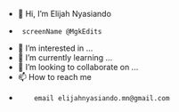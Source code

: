 - 👋 Hi, I’m Elijah Nyasiando
-      screenName @MgkEdits
- 👀 I’m interested in ...
- 🌱 I’m currently learning ...
- 💞️ I’m looking to collaborate on ...
- 📫 How to reach me
-         email elijahnyasiando.mn@gmail.com

<!---
mgkEdits/mgkEdits is a ✨ special ✨ repository because its `README.md` (this file) appears on your GitHub profile.
You can click the Preview link to take a look at your changes.
--->
